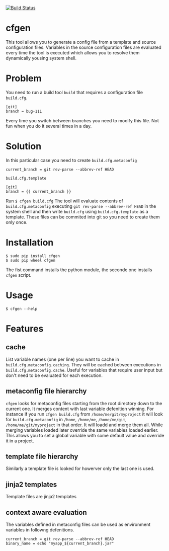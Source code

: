 [![Build Status](https://travis-ci.org/rzhilkibaev/cfgen.png?branch=master)](https://travis-ci.org/rzhilkibaev/cfgen)

# cfgen
This tool allows you to generate a config file from a template and source configuration files. Variables in the source configuration files are evaluated every time the tool is executed which allows you to resolve them dynamically yousing system shell.

# Problem
You need to run a build tool `build` that requires a configuration file `build.cfg`.
```
[git]
branch = bug-111
```
Every time you switch between branches you need to modify this file. Not fun when you do it several times in a day.

# Solution
In this particular case you need to create `build.cfg.metaconfig`
```
current_branch = git rev-parse --abbrev-ref HEAD
```
`build.cfg.template`
```
[git]
branch = {{ current_branch }}
```
Run `$ cfgen build.cfg`
The tool will evaluate contents of `build.cfg.metaconfig` executing `git rev-parse --abbrev-ref HEAD` in the system shell and then write `build.cfg` using `build.cfg.template` as a template. These files can be commited into git so you need to create them only once.

# Installation
```
$ sudo pip install cfgen
$ sudo pip wheel cfgen
```
The fist command installs the python module, the seconde one installs `cfgen` script.

# Usage

`$ cfgen --help`

# Features
## cache
List variable names (one per line) you want to cache in `build.cfg.metaconfig.caching`. They will be cached between executions in `build.cfg.metaconfig.cache`. Useful for variables that require user input but don't need to be evaluated for each execution.
## metaconfig file hierarchy
`cfgen` looks for metaconfig files starting from the root directory down to the current one. It merges content with last variable defenition winning. For instance if you run `cfgen build.cfg` from `/home/me/git/myproject` it will look for `build.cfg.metaconfig` in `/home`, `/home/me`, `/home/me/git`, `/home/me/git/myproject` in that order. It will loadd and merge  them all. While merging variables loaded later override the same variables loaded earlier. This allows you to set a global variable with some default value and override it in a project.
## template file hierarchy
Similarly a template file is looked for howerver only the last one is used.
## jinja2 templates
Template files are jinja2 templates
## context aware evaluation
The variables defined in metaconfig files can be used as environment variables in followng defenitions.
```
current_branch = git rev-parse --abbrev-ref HEAD
binary_name = echo "myapp_${current_branch}.jar"
```